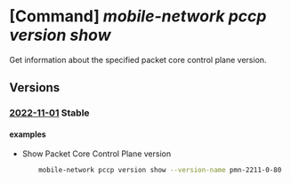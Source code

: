 # [Command] _mobile-network pccp version show_

Get information about the specified packet core control plane version.

## Versions

### [2022-11-01](/Resources/mgmt-plane/L3Byb3ZpZGVycy9taWNyb3NvZnQubW9iaWxlbmV0d29yay9wYWNrZXRjb3JlY29udHJvbHBsYW5ldmVyc2lvbnMve30=/2022-11-01.xml) **Stable**

<!-- mgmt-plane /providers/microsoft.mobilenetwork/packetcorecontrolplaneversions/{} 2022-11-01 -->

#### examples

- Show Packet Core Control Plane version
    ```bash
        mobile-network pccp version show --version-name pmn-2211-0-80
    ```
